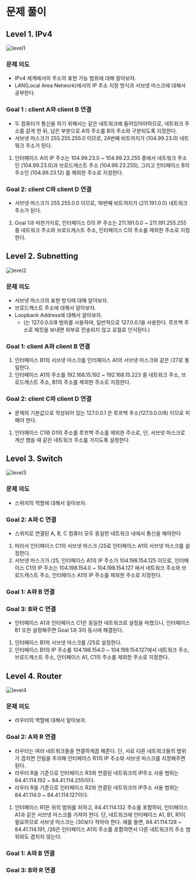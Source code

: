# 문제 풀이
## Level 1. IPv4

![level1](./Image/level1.png)
### 문제 의도
- IPv4 체계에서의 주소의 표현 가능 범위에 대해 알아보자.
- LAN(Local Area Network)에서의 IP 주소 지정 방식과 서브넷 마스크에 대해서 공부한다.
### Goal 1 : client A와 client B 연결
- 두 컴퓨터가 통신을 하기 위해서는 같은 네트워크에 들어있어야하므로, 네트워크 주소를 같게 한 뒤, 남은 부분으로 A의 주소를 B의 주소와 구분되도록 지정한다.
- 서브넷 마스크가 255.255.255.0 이므로, 24번째 비트까지가 (104.99.23.0) 네트워크 주소가 된다. 
1. 인터페이스 A의 IP 주소는 104.99.23.0 ~ 104.99.23.255 중에서 네트워크 주소인 (104.99.23.0)과 브로드캐스트 주소 (104.99.23.255), 그리고 인터페이스 B의 주소인 (104.99.23.12) 를 제외한 주소로 지정한다.
### Goal 2: client C와 client D 연결
- 서브넷 마스크가 255.255.0.0 이므로, 16번째 비트까지가 (211.191.0.0) 네트워크 주소가 된다.
1.  Goal 1과 마찬가지로, 인터페이스 D의 IP 주소는 211.191.0.0 ~ 211.191.255.255 중 네트워크 주소와 브로드캐스트 주소, 인터페이스 C의 주소를 제외한 주소로 지정한다.
## Level 2. Subnetting
![level2](./Image/level2.png)
### 문제 의도
- 서브넷 마스크의 표현 방식에 대해 알아보자.
- 브로드캐스트 주소에 대해서 알아보자.
- Loopback Address에 대해서 알아보자.
	- (는 127.0.0.0/8 범위를 사용하며, 일반적으로 127.0.0.1을 사용한다. 루프백 주소로 패킷을 보내면 외부로 전송되지 않고 로컬로 인식된다.)
### Goal 1: client A와 client B 연결
1. 인터페이스 B1의 서브넷 마스크를 인터페이스 A1의 서브넷 마스크와 같은 /27로 통일한다.
2. 인터페이스 A1의 주소를 192.168.15.192 ~ 192.168.15.223 중 네트워크 주소, 브로드캐스트 주소, B1의 주소를 제외한 주소로 지정한다.
### Goal 2: client C와 client D 연결 
- 문제의 기본값으로 작성되어 있는 127.0.0.1 은 루프백 주소(127.0.0.0/8) 이므로 피해야 한다.
1. 인터페이스 C1와 D1의 주소를 루프백 주소를 제외한 주소로, 단, 서브넷 마스크로 계산 했을 때 같은 네트워크 주소를 가지도록 설정한다.

## Level 3. Switch
![level3](./Image/level3.png)
### 문제 의도
- 스위치의 역할에 대해서 알아보자.
### Goal 2: A와 C 연결
- 스위치로 연결된 A, B, C 컴퓨터 모두 동일한 네트워크 내에서 통신을 해야한다
1. 따라서 인터페이스 C1의 서브넷 마스크 /25로 인터페이스 A1의 서브넷 마스크를 설정한다.
2. 서브넷 마스크가 /25, 인터페이스 A1의 IP 주소가 104.198.154.125 이므로, 인터페이스 C1의 IP 주소는 104.198.154.0 ~ 104.198.154.127 에서 네트워크 주소와 브로드캐스트 주소, 인터페이스 A1의 IP 주소를 제외한 주소로 지정한다.
### Goal 1: A와 B 연결

### Goal 3: B와 C 연결
- 인터페이스 A1과 인터페이스 C1은 동일한 네트워크로 설정을 마쳤으니, 인터페이스 B1 또한 설정해주면 Goal 1과 3이 동시에 해결된다.
1. 인터페이스 B1의 서브넷 마스크를 /25로 설정한다.
2. 인터페이스 B1의 IP 주소를  104.198.154.0 ~ 104.198.154.127에서 네트워크 주소, 브로드캐스트 주소, 인터페이스 A1, C1의 주소를 제외한 주소로 지정한다.
## Level 4. Router
![level4](./Image/level4.png)
### 문제 의도
- 라우터의 역할에 대해서 알아보자.
### Goal 2: A와 R 연결
- 라우터는 여러 네트워크들을 연결하게끔 해준다. 단, 서로 다른 네트워크들의 범위가 겹치면 안됨을 주의해 인터페이스 R1의 IP 주소와 서브넷 마스크를 지정해주면 된다.
- 라우터 R을 기준으로 인터페이스 R3와 연결된 네트워크의 IP주소 사용 범위는 84.41.114.192 ~ 84.41.114.255이다. 
- 라우터 R을 기준으로 인터페이스 R2와 연결된 네트워크의 IP주소 사용 범위는 84.41.114.0 ~ 84.41.114.127이다.
1. 인터페이스 R1은 위의 범위를 피하고, 84.41.114.132 주소를 포함하되, 인터페이스 A1과 같은 서브넷 마스크를 가져야 한다. 단, 네트워크에 인터페이스 A1, B1, R1이 필요하므로 서브넷 마스크는 /30보다 작아야 한다. 예를 들면, 84.41.114.128 ~ 84.41.114.191, /26은 인터페이스 A1의 주소를 포함하면서 다른 네트워크의 주소 범위와도 겹치지 않는다.
### Goal 1: A와 B 연결

### Goal 3: B와 R 연결
